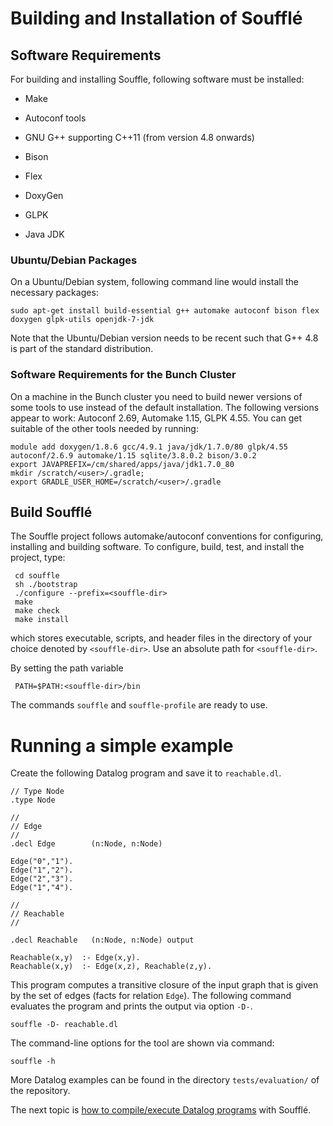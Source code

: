# Building and Installation of Soufflé

## Software Requirements

For building and installing Souffle, following software must be installed:

* Make 

* Autoconf tools 

* GNU G++ supporting C++11 (from version 4.8 onwards) 

* Bison

* Flex

* DoxyGen

* GLPK

* Java JDK

### Ubuntu/Debian Packages

On a Ubuntu/Debian system, following command line would install the necessary packages:

```
sudo apt-get install build-essential g++ automake autoconf bison flex doxygen glpk-utils openjdk-7-jdk
```

Note that the Ubuntu/Debian version needs to be recent such that G++ 4.8 is part of the standard distribution.

### Software Requirements for the Bunch Cluster

On a machine in the Bunch cluster you need to build newer versions of some tools to use instead of the default installation.  The following versions appear to work: Autoconf 2.69, Automake 1.15, GLPK 4.55.  You can get suitable of the other tools needed by running:

```
module add doxygen/1.8.6 gcc/4.9.1 java/jdk/1.7.0/80 glpk/4.55 autoconf/2.6.9 automake/1.15 sqlite/3.8.0.2 bison/3.0.2
export JAVAPREFIX=/cm/shared/apps/java/jdk1.7.0_80
mkdir /scratch/<user>/.gradle;
export GRADLE_USER_HOME=/scratch/<user>/.gradle
```

## Build Soufflé

The Souffle project follows automake/autoconf conventions for configuring, installing and building software. To configure, build, test, and install the project, type:
```
 cd souffle
 sh ./bootstrap
 ./configure --prefix=<souffle-dir>
 make
 make check 
 make install
```
which stores executable, scripts, and header files in the directory of your choice denoted by ```<souffle-dir>```.  Use an absolute path for ```<souffle-dir>```.

By setting the path variable 
```
 PATH=$PATH:<souffle-dir>/bin
``` 
The commands ```souffle``` and ```souffle-profile``` are ready to use. 

# Running a simple example 

Create the following Datalog program and save it to `reachable.dl`.

```
// Type Node
.type Node

//
// Edge
//
.decl Edge        (n:Node, n:Node)

Edge("0","1").
Edge("1","2").
Edge("2","3").
Edge("1","4").

//
// Reachable 
//

.decl Reachable   (n:Node, n:Node) output

Reachable(x,y)  :- Edge(x,y).
Reachable(x,y)  :- Edge(x,z), Reachable(z,y).

```

This program computes a transitive closure of the input graph that is given by the set of edges (facts for relation `Edge`). The following command evaluates the program and prints the output via option `-D-`.  
```
souffle -D- reachable.dl
```

The command-line options for the tool are shown via command:

```
souffle -h
```

More Datalog examples can be found in the directory ```tests/evaluation/``` of the repository. 

The next topic is [how to compile/execute Datalog programs](compile_execute) with Soufflé.
